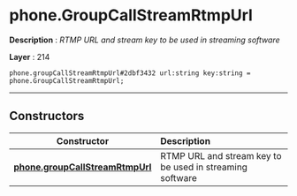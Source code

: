 # phone.GroupCallStreamRtmpUrl

**Description** : *RTMP URL and stream key to be used in streaming software*

**Layer** : 214

```tl
phone.groupCallStreamRtmpUrl#2dbf3432 url:string key:string = phone.GroupCallStreamRtmpUrl;
```

---

## Constructors

| Constructor | Description |
| :---: | :--- |
| [**phone.groupCallStreamRtmpUrl**](constructor/phone.groupCallStreamRtmpUrl) | RTMP URL and stream key to be used in streaming software |